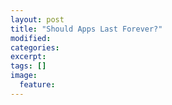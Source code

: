 ```yaml
---
layout: post
title: "Should Apps Last Forever?"
modified:
categories: 
excerpt:
tags: []
image:
  feature:
---
```


